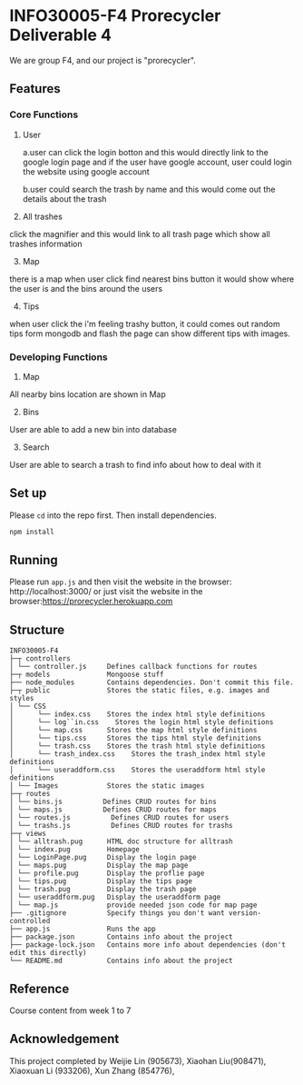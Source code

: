 # INFO30005-F4 Prorecycler Deliverable 4
We are group F4, and our project is "prorecycler".

## Features
### Core Functions

1. User

    a.user can click the login botton and this would directly link to the google login page and if the user have google account, user could login the website using google account

    b.user could search the trash by name and this would come out the details about the trash

2. All trashes

click the magnifier and this would link to all trash page which show all trashes information

3. Map

there is a map when user click find nearest bins button it would show where the user is and the bins around
the users

4. Tips

when user click the i'm feeling trashy button, it could comes out random tips form mongodb and 
flash the page can show different tips with images.

### Developing Functions

1. Map

All nearby bins location are shown in Map

2. Bins

User are able to add a new bin into database

3. Search

User are able to search a trash to find info about how to deal with it

## Set up
Please `cd` into the repo first.
Then install dependencies.
```bash
npm install
```

## Running
Please run `app.js` and then visit the website in the browser: http://localhost:3000/
or just visit the website in the browser:https://prorecycler.herokuapp.com

## Structure
```
INFO30005-F4
├─┬ controllers
│ └── controller.js     Defines callback functions for routes
├─┬ models              Mongoose stuff
├── node_modules        Contains dependencies. Don't commit this file.
├─┬ public              Stores the static files, e.g. images and styles
│ └── CSS               
│      └── index.css    Stores the index html style definitions
│      └── log``in.css    Stores the login html style definitions
│      └── map.css      Stores the map html style definitions
│      └── tips.css     Stores the tips html style definitions
│      └── trash.css    Stores the trash html style definitions
│      └── trash_index.css    Stores the trash_index html style definitions
│      └── useraddform.css    Stores the useraddform html style definitions
│ └── Images            Stores the static images
├─┬ routes              
│ └── bins.js          Defines CRUD routes for bins
│ └── maps.js          Defines CRUD routes for maps
│ └── routes.js          Defines CRUD routes for users
│ └── trashs.js          Defines CRUD routes for trashs
├─┬ views              
│ └── alltrash.pug      HTML doc structure for alltrash
│ └── index.pug         Homepage 
│ └── LoginPage.pug     Display the login page
│ └── maps.pug          Display the map page
│ └── profile.pug       Display the proflie page
│ └── tips.pug          Display the tips page
│ └── trash.pug         Display the trash page
│ └── useraddform.pug   Display the useraddform page
│ └── map.js            provide needed json code for map page
├── .gitignore          Specify things you don't want version-controlled
├── app.js              Runs the app
├── package.json        Contains info about the project
├── package-lock.json   Contains more info about dependencies (don't edit this directly)
└── README.md           Contains info about the project 
```

## Reference
Course content from week 1 to 7

## Acknowledgement
This project completed by Weijie Lin (905673), Xiaohan Liu(908471), Xiaoxuan Li (933206), Xun Zhang (854776), 